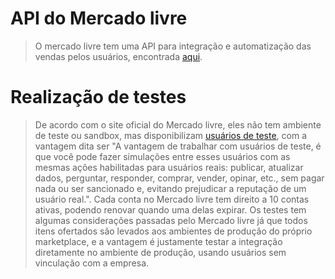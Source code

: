 # API do Mercado livre
> O mercado livre tem uma API para integração e automatização das vendas pelos usuários, encontrada [aqui](https://developers.mercadolivre.com.br/pt_br/api-docs-pt-br).

# Realização de testes
> De acordo com o site oficial do Mercado livre, eles não tem ambiente de teste ou sandbox, mas disponibilizam [usuários de teste](https://developers.mercadolivre.com.br/pt_br/realizacao-de-testes), com a vantagem dita ser "A vantagem de trabalhar com usuários de teste, é que você pode fazer simulações entre esses usuários com as mesmas ações habilitadas para usuários reais: publicar, atualizar dados, perguntar, responder, comprar, vender, opinar, etc., sem pagar nada ou ser sancionado e, evitando prejudicar a reputação de um usuário real.".
> Cada conta no Mercado livre tem direito a 10 contas ativas, podendo renovar quando uma delas expirar. Os testes tem algumas considerações passadas pelo Mercado livre já que todos itens ofertados são levados aos ambientes de produção do próprio marketplace, e a vantagem é justamente testar a integração diretamente no ambiente de produção, usando usuários sem vinculação com a empresa.